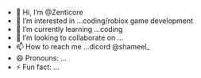 - 👋 Hi, I’m @Zenticore
- 👀 I’m interested in ...coding/roblox game development
- 🌱 I’m currently learning ...coding
- 💞️ I’m looking to collaborate on ...
- 📫 How to reach me ...dicord @shameel_
- 😄 Pronouns: ...
- ⚡ Fun fact: ...

<!---
Zenticore/Zenticore is a ✨ special ✨ repository because its `README.md` (this file) appears on your GitHub profile.
You can click the Preview link to take a look at your changes.
--->
